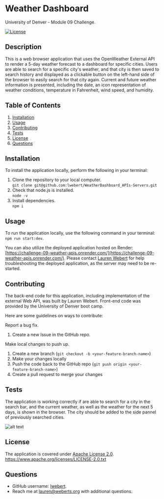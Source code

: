 # Weather Dashboard
University of Denver - Module 09 Challenge.

[![License](https://img.shields.io/badge/License-Apache_2.0-blue.svg)](https://opensource.org/licenses/Apache-2.0)

## Description
This is a web browser application that uses the OpenWeather External API to render a 5-day weather forecast to a dashboard for specific cities. Users are able to search for a specific city's weather, and that city is then saved to search history and displayed as a clickable button on the left-hand side of the browser to easily search for that city again. Current and future weather information is presented, including the date, an icon representation of weather conditions, temperature in Fahrenheit, wind speed, and humidity.

## Table of Contents
1. [Installation](#installation)
2. [Usage](#usage)
3. [Contributing](#contributing)
4. [Tests](#tests)
5. [License](#license)
6. [Questions](#questions)


## Installation
To install the application locally, perform the following in your terminal:

1. Clone the repository to your local computer.  
   `git clone git@github.com:lwebert/WeatherDashboard_APIs-Servers.git`
2. Check that node.js is installed.  
   `node -v`
3. Install dependencies.  
   `npm i`

## Usage
To run the application locally, use the following command in your terminal: `npm run start:dev`.

You can also utilize the deployed application hosted on Render: [https://challenge-09-weather-apis.onrender.com/](https://challenge-09-weather-apis.onrender.com/). Please contact [Lauren Webert](#questions) for help troubleshooting the deployed application, as the server may need to be re-started.

## Contributing
The back-end code for this application, including implementation of the external Web API, was built by Lauren Webert. Front-end code was provided by the University of Denver boot camp.

Here are some guidelines on ways to contribute:

Report a bug fix.
1. Create a new Issue in the GitHub repo.

Make local changes to push up.
1. Create a new branch (`git checkout -b <your-feature-branch-name>`)
2. Make your changes locally
3. Push the code back to the GitHub repo (`git push origin <your-feature-branch-name>`)
4. Create a pull request to merge your changes

## Tests
The application is working correctly if are able to search for a city in the search bar, and the current weather, as well as the weather for the next 5 days, is shown in the browser. The city should be added to the side pannel of previously searched cities.

![alt text](image.png)

## License
The application is covered under [Apache License 2.0](https://www.apache.org/licenses/LICENSE-2.0.txt).   
https://www.apache.org/licenses/LICENSE-2.0.txt


## Questions
- GitHub username: [lwebert](https://github.com/lwebert).
- Reach me at [lauren@weberts.org](lauren@weberts.org) with additional questions.
